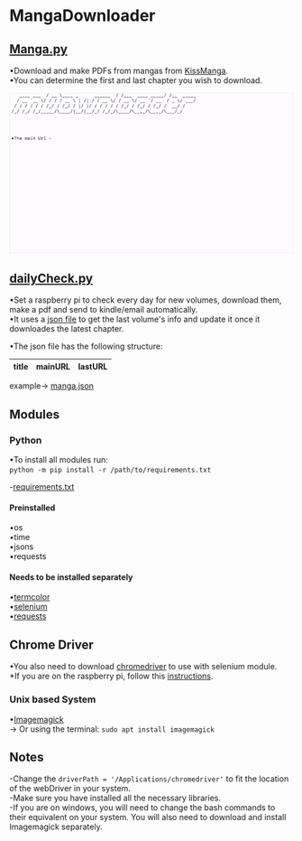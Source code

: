 # MangaDownloader

## [Manga.py](Manga.py)
•Download and make PDFs from mangas from [KissManga](https://kissmanga.com/).<br/>
•You can determine the first and last chapter you wish to download.

![Main prompt](https://raw.githubusercontent.com/Pedro4064/MangaDownloader/master/gitDemonstration.gif)


## [dailyCheck.py](https://github.com/Pedro4064/MangaDownloader/blob/master/Raspberry%20Pi%20Daily%20check/dailyCheck.py)
•Set a raspberry pi to check every day for new volumes, download them, make a pdf and send to kindle/email automatically.<br/>
•It uses a [json file](https://github.com/Pedro4064/MangaDownloader/blob/master/Raspberry%20Pi%20Daily%20check/manga.json) to get the last volume's info and update it once it downloades the latest chapter.<br/>

•The json file has the following structure:


|title|mainURL|lastURL|
|-----|-------|-------|



example-> [manga.json](https://github.com/Pedro4064/MangaDownloader/blob/master/Raspberry%20Pi%20Daily%20check/manga.json)


## Modules

### Python
  •To install all modules run: <br/>
   `python -m pip install -r /path/to/requirements.txt`<br/>
   
-[requirements.txt](requirements.txt)

#### Preinstalled
•os<br/>
•time<br/>
•jsons<br/>
•requests<br/>

#### Needs to be installed separately  
•[termcolor](https://pypi.org/project/termcolor/)<br/>
•[selenium](https://pypi.org/project/selenium/)<br/>
•[requests](https://pypi.org/project/requests/2.7.0/)<br/>


## Chrome Driver

  •You also need to download [chromedriver](http://chromedriver.chromium.org/downloads) to use with selenium module.<br/>
  *If you are on the raspberry pi, follow this [instructions](https://www.reddit.com/r/selenium/comments/7341wt/success_how_to_run_selenium_chrome_webdriver_on/). <br/>
### Unix based System			
•[Imagemagick ](https://imagemagick.org/index.php)<br/>
	-> Or using the terminal:
	`sudo apt install imagemagick`<br/>



## Notes
-Change the `driverPath = '/Applications/chromedriver'` to fit the location of the webDriver in your system.<br/>
-Make sure you have installed all the necessary libraries.<br/>
-If you are on windows, you will need to change the bash commands to their equivalent on your system. You will also need to download and install Imagemagick separately.
